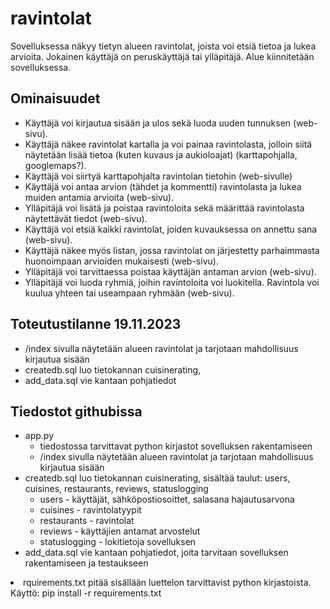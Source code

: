 # ravintolat

<title>Ravintolat</title>

Sovelluksessa näkyy tietyn alueen ravintolat, joista voi etsiä tietoa ja lukea arvioita. 
Jokainen käyttäjä on peruskäyttäjä tai ylläpitäjä.
Alue kiinnitetään sovelluksessa.

<h2>Ominaisuudet</h2>
<ul>
<li> Käyttäjä voi kirjautua sisään ja ulos sekä luoda uuden tunnuksen (web-sivu). 
<li> Käyttäjä näkee ravintolat kartalla ja voi painaa ravintolasta, jolloin siitä näytetään lisää tietoa (kuten kuvaus ja aukioloajat) (karttapohjalla, googlemaps?).
<li>Käyttäjä voi siirtyä karttapohjalta ravintolan tietohin (web-sivulle) 
<li>Käyttäjä voi antaa arvion (tähdet ja kommentti) ravintolasta ja lukea muiden antamia arvioita (web-sivu). 
<li>Ylläpitäjä voi lisätä ja poistaa ravintoloita sekä määrittää ravintolasta näytettävät tiedot (web-sivu).
<li>Käyttäjä voi etsiä kaikki ravintolat, joiden kuvauksessa on annettu sana (web-sivu).
<li>Käyttäjä näkee myös listan, jossa ravintolat on järjestetty parhaimmasta huonoimpaan arvioiden mukaisesti (web-sivu).
<li>Ylläpitäjä voi tarvittaessa poistaa käyttäjän antaman arvion (web-sivu).
<li>Ylläpitäjä voi luoda ryhmiä, joihin ravintoloita voi luokitella. Ravintola voi kuulua yhteen tai useampaan ryhmään (web-sivu).
</ul>

<h2>Toteutustilanne 19.11.2023</h2>
<ul>
<li> /index sivulla näytetään alueen ravintolat ja tarjotaan mahdollisuus kirjautua sisään
<li> createdb.sql luo tietokannan cuisinerating, 
<li> add_data.sql vie kantaan pohjatiedot
</ul>

<h2>Tiedostot githubissa</h2>
<ul>
<li>app.py 
  <ul> <li> tiedostossa tarvittavat python kirjastot sovelluksen rakentamiseen
      <li>/index sivulla näytetään alueen ravintolat ja tarjotaan mahdollisuus kirjautua sisään
</ul>


<li> createdb.sql luo tietokannan cuisinerating, sisältää taulut: users, cuisines, restaurants, reviews, statuslogging
<ul><li>users - käyttäjät, sähköpostiosoittet, salasana hajautusarvona
    <li>cuisines - ravintolatyypit
    <li>restaurants - ravintolat
    <li>reviews - käyttäjien antamat arvostelut
    <li>statuslogging - lokitietoja sovelluksen
</ul>
<li> add_data.sql vie kantaan pohjatiedot, joita tarvitaan sovelluksen rakentamiseen ja testaukseen
</ul>
</ul>
<li> rquirements.txt pitää sisällään luettelon tarvittavist python kirjastoista. Käyttö: pip install -r requirements.txt
</ul>

